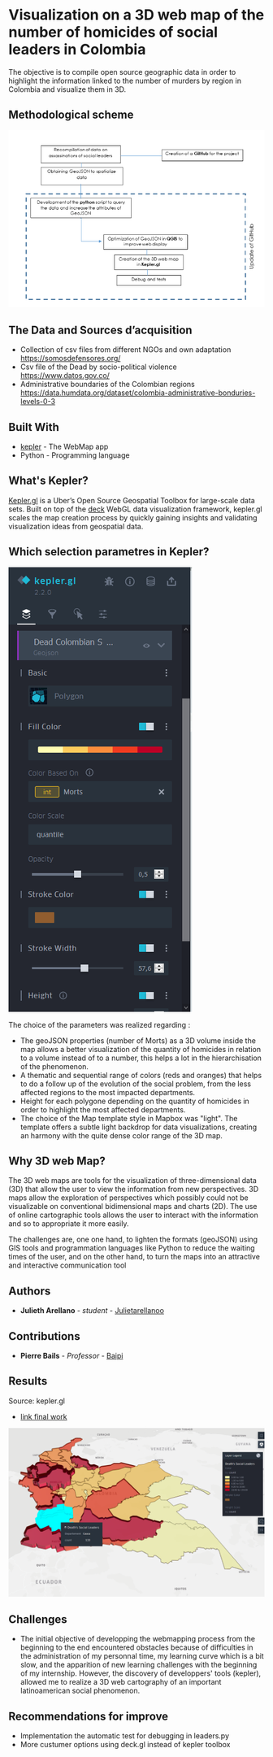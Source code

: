 # Visualization on a 3D web map of the number of homicides of social leaders in Colombia

The objective is to compile open source geographic data in order to highlight the information linked to the number of murders by region in Colombia and visualize them in 3D.

## Methodological scheme

![Sheme](https://github.com/Julietarellanoo/colombian_leaders_murders/blob/master/images/meto_final.PNG)

## The Data and Sources d’acquisition

* Collection of csv files from different NGOs and own adaptation  https://somosdefensores.org/
* Csv file of the Dead by socio-political violence                https://www.datos.gov.co/
* Administrative boundaries of the Colombian regions              https://data.humdata.org/dataset/colombia-administrative-bonduries-levels-0-3          

## Built With

* [kepler](https://kepler.gl/#/) - The WebMap app
* Python - Programming language

## What's Kepler?
[Kepler.gl](https://kepler.gl/#/) is a Uber’s Open Source Geospatial Toolbox for large-scale data sets. Built on top of the [deck](https://deck.gl/#/) WebGL data visualization framework, kepler.gl scales the map creation process by quickly gaining insights and validating visualization ideas from geospatial data.

## Which selection parametres in Kepler?
![kepler.gl](https://github.com/Julietarellanoo/colombian_leaders_murders/blob/master/images/parametres.png)

The choice of the parameters was realized regarding :
* The geoJSON properties (number of Morts) as a 3D volume inside the map allows a better visualization of the quantity of homicides in relation to a volume instead of to a number, this helps a lot in the hierarchisation of the phenomenon.
* A thematic and sequential range of colors (reds and oranges) that helps to do a follow up of the evolution of the social problem, from the less affected regions to the most impacted departments.
* Height for each polygone depending on the quantity of homicides in order to highlight the most affected departments. 
* The choice of the Map template style in Mapbox was "light". The template offers a subtle light backdrop for data visualizations, creating an harmony with the quite dense color range of the 3D map. 

## Why 3D web Map?

The 3D web maps are tools for the visualization of three-dimensional data (3D) that allow the user to view the information from new perspectives. 3D maps allow the exploration of perspectives which possibly could not be visualizable on conventional bidimensional maps and charts (2D). The use of online cartographic tools allows the user to interact with the information and so to appropriate it more easily.   

The challenges are, one one hand, to lighten the formats (geoJSON) using GIS tools and programmation languages like Python to reduce the waiting times of the user, and on the other hand, to turn the maps into an attractive and interactive communication tool 


## Authors

* **Julieth Arellano** - *student* - [Julietarellanoo](https://github.com/Julietarellanoo)

## Contributions

* **Pierre Bails** - *Professor* - [Baipi](https://github.com/baipi)

## Results

Source: kepler.gl 
* [link final work](https://kepler.gl/demo/map?mapUrl=https://dl.dropboxusercontent.com/s/j6yavtmz9zxr53v/keplergl_r2mytna.json)

![kepler.gl](https://github.com/Julietarellanoo/colombian_leaders_murders/blob/master/images/webcarte.png)


## Challenges
* The initial objective of developping the webmapping process from the beginning to the end encountered obstacles because of difficulties in the administration of my personnal time, my learning curve which is a bit slow, and the apparition of new learning challenges with the beginning of my internship. However, the discovery of developpers' tools (kepler), allowed me to realize a 3D web cartography of an important latinoamerican social phenomenon.


## Recommendations for improve
* Implementation the automatic test for debugging in leaders.py
* More custumer options using deck.gl instead of kepler toolbox
